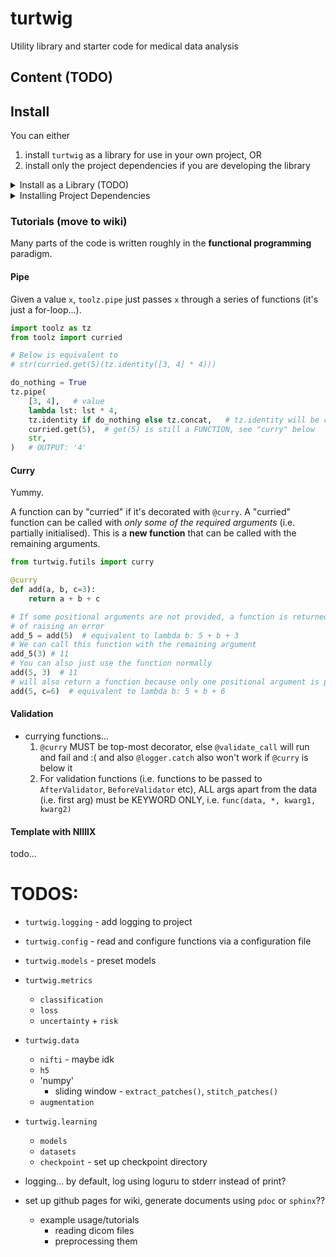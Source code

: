 # turtwig
Utility library and starter code for medical data analysis

## Content (TODO)

## Install
You can either 
1. install `turtwig` as a library for use in your own project, OR 
2. install only the project dependencies if you are developing the library

<details>
<summary>Install as a Library (TODO)</summary>
### Install as a Library (TODO)

- installing as library package
    - install via `uv`
    - `pip install`
    - `conda`/`mamba`
</details>

<details>
<summary>Installing Project Dependencies</summary>
### Installing Project Dependencies

- Install project dependencies via **one** of the options below...
    - [uv](https://docs.astral.sh/uv/) - fast Python dependency manager
    - [Nix](https://nixos.org/) - reproducible development shell

Instructions below assumes you are at the **top-level of the project directory** (i.e. folder containing `pyproject.toml` etc).

#### uv
[uv](https://docs.astral.sh/uv/) manages and configures Python dependencies. First install it following the [installation guide](https://docs.astral.sh/uv/getting-started/installation/). Then, any Python commands can be run by appending `uv run` in front of your command which will automatically download project dependencies, e.g.

```bash
uv run python # equivalent to just running `python`
```

#### Nix
**Warning: CUDA may not work due to the isolated nature of Nix shells!**

[Nix](https://nixos.org/) is a purely functional programming language *and* package manager used to create isolated and reproducible development shells. A `flake.nix` file defines project dependencies and environment which activates the shell defined in `shell.nix`. First, install Nix following the [installation guide](https://nixos.org/download/). Then, start a development shell by running...

```bash
# Enable experimental features `nix-command` and `flakes`, then run the `develop` command
# Or if you've already enabled these features, just run `nix develop`
nix --extra-experimental-features nix-command --extra-experimental-features flakes develop
# you can now run `uv run python ...` etc
```


<details>
<summary>Auto-activation with Direnv (Optional)</summary>
##### Auto-activation with Direnv (Optional)

**Warning: `direnv` allow the execution of any arbitrary bash code in `.envrc`, please examine `.envrc` before you proceed!**

[`direnv`](https://direnv.net/) is used to automatically activate the Nix flake when you enter into the folder containing this repository. First, install it via the [official installation guide](https://direnv.net/docs/installation.html) and [hook it into your shell](https://direnv.net/docs/hook.html) (HINT: run `echo $SHELL` to see what shell you are using). Then, inside the project directory where `.envrc` is in the same folder, run...

```bash
direnv allow  # allow execution of .envrc automatically
direnv disallow # stop automatically executing .envrc upon entering the project folder
```
</details>
</details>


### Tutorials (move to wiki)
Many parts of the code is written roughly in the **functional programming** paradigm. 

#### Pipe

Given a value `x`, `toolz.pipe` just passes `x` through a series of functions (it's just a for-loop...).

```python
import toolz as tz
from toolz import curried

# Below is equivalent to
# str(curried.get(5)(tz.identity([3, 4] * 4)))

do_nothing = True
tz.pipe(
    [3, 4],   # value
    lambda lst: lst * 4,
    tz.identity if do_nothing else tz.concat,   # tz.identity will be called here
    curried.get(5),  # get(5) is still a FUNCTION, see "curry" below
    str,
)   # OUTPUT: '4'
```

#### Curry

Yummy.

A function can by "curried" if it's decorated with `@curry`. A "curried" function can be called with *only some of the required arguments* (i.e. partially initialised). This is a **new function** that can be called with the remaining arguments.

```python
from turtwig.futils import curry

@curry
def add(a, b, c=3):
    return a + b + c

# If some positional arguments are not provided, a function is returned instead
# of raising an error
add_5 = add(5)  # equivalent to lambda b: 5 + b + 3
# We can call this function with the remaining argument
add_5(3) # 11
# You can also just use the function normally
add(5, 3)  # 11
# will also return a function because only one positional argument is provided
add(5, c=6)  # equivalent to lambda b: 5 + b + 6
```
#### Validation
- currying functions...
    1. `@curry` MUST be top-most decorator, else `@validate_call` will run and fail and :( and also `@logger.catch` also won't work if `@curry` is below it
    2. For validation functions (i.e. functions to be passed to `AfterValidator`, `BeforeValidator` etc), ALL args apart from the data (i.e. first arg) must be KEYWORD ONLY, i.e. `func(data, *, kwarg1, kwarg2)`

#### Template with NIIIIX
todo...


# TODOS:
- `turtwig.logging` - add logging to project
- `turtwig.config` - read and configure functions via a configuration file
- `turtwig.models` - preset models
- `turtwig.metrics`
    - `classification`
    - `loss`
    - `uncertainty` + `risk`
- `turtwig.data`
    - `nifti` - maybe idk
    - `h5`
    - 'numpy'
      - sliding window - `extract_patches()`, `stitch_patches()`
  - `augmentation`
- `turtwig.learning`
    - `models`
    - `datasets`
    - `checkpoint` - set up checkpoint directory

- logging... by default, log using loguru to stderr instead of print?

- set up github pages for wiki, generate documents using `pdoc` or `sphinx`??
    - example usage/tutorials
        - reading dicom files
        - preprocessing them
        